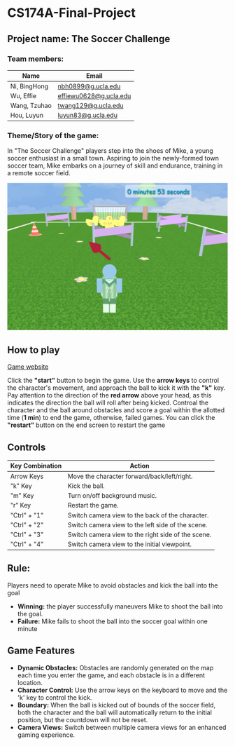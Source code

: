 # CS174A-Final-Project

## Project name: The Soccer Challenge

### Team members:

| Name       | Email                  |
|------------|------------------------|
| Ni, BingHong | nbh0899@g.ucla.edu    |
| Wu, Effie    | effiewu0628@g.ucla.edu |
| Wang, Tzuhao | twang129@g.ucla.edu   |
| Hou, Luyun   | luyun83@g.ucla.edu    |

### Theme/Story of the game:

In "The Soccer Challenge" players step into the shoes of Mike, a young soccer enthusiast in a small town. Aspiring to join the newly-formed town soccer team, Mike embarks on a journey of skill and endurance, training in a remote soccer field.<br>

![Initial screen at the start of the game](image/initial_img.png)


## How to play
 [Game website](https://ethan215.github.io/The-Soccer-Challenge/) 
 
Click the **"start"** button to begin the game. 
Use the **arrow keys** to control the character's movement, and approach the ball to kick it with the **"k"** key. 
Pay attention to the direction of the **red arrow** above your head, as this indicates the direction the ball will roll after being kicked. 
Controal the character and the ball around obstacles and score a goal within the allotted time (**1 min**) to end the game, otherwise, failed games. 
You can click the **"restart"** button on the end screen to restart the game


## Controls

| Key Combination | Action                               |
|-----------------|--------------------------------------|
| Arrow Keys      | Move the character forward/back/left/right. |
| "k" Key         | Kick the ball.                        |
| "m" Key         | Turn on/off background music.        |
| "r" Key         | Restart the game.                    |
| "Ctrl" + "1"    | Switch camera view to the back of the character. |
| "Ctrl" + "2"    | Switch camera view to the left side of the scene. |
| "Ctrl" + "3"    | Switch camera view to the right side of the scene. |
| "Ctrl" + "4"    | Switch camera view to the initial viewpoint.      |


## Rule:

Players need to operate Mike to avoid obstacles and kick the ball into the goal
- **Winning:** the player successfully maneuvers Mike to shoot the ball into the goal.​
- **Failure:** Mike fails to shoot the ball into the soccer goal within one minute​

## Game Features

- **Dynamic Obstacles:** Obstacles are randomly generated on the map each time you enter the game, and each obstacle is in a different location.
- **Character Control:** Use the arrow keys on the keyboard to move and the 'k' key to control the kick.
- **Boundary:** When the ball is kicked out of bounds of the soccer field, both the character and the ball will automatically return to the initial position, but the countdown will not be reset.
- **Camera Views:** Switch between multiple camera views for an enhanced gaming experience.




   
